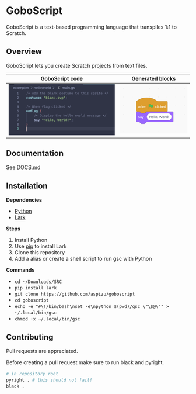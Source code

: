 GoboScript
==========

GoboScript is a text-based programming language that transpiles 1:1 to Scratch.

Overview
--------

GoboScript lets you create Scratch projects from text files.

GoboScript code                            | Generated blocks
-------------------------------------------|--------------------------------------------
![](/docs/img/example_helloworld_main.png) | ![](/docs/img/example_helloworld_main_blocks.png)

Documentation
-------------

See [DOCS.md](/docs/DOCS.md)


Installation
------------

**Dependencies**
 - [Python](https://www.python.org)
 - [Lark](https://github.com/lark-parser/lark)


**Steps**
1. Install Python
2. Use [pip](https://github.com/pypa/pip) to install Lark
3. Clone this repository
4. Add a alias or create a shell script to run gsc with Python

**Commands**
 - `cd ~/Downloads/SRC`
 - `pip install lark`
 - `git clone https://github.com/aspizu/goboscript`
 - `cd goboscript`
 - `echo -e "#\!/bin/bash\nset -e\npython $(pwd)/gsc \"\$@\"" > ~/.local/bin/gsc`
 - `chmod +x ~/.local/bin/gsc`

Contributing
------------

Pull requests are appreciated.

Before creating a pull request make sure to run black and pyright.

```sh
# in repository root
pyright . # this should not fail!
black .
```
